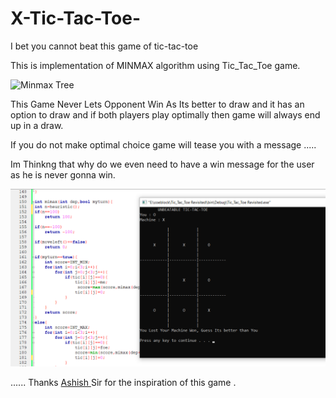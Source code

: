 # X-Tic-Tac-Toe-
I bet you cannot beat this game of tic-tac-toe

This is implementation of MINMAX algorithm using Tic_Tac_Toe game.

![Minmax Tree](https://upload.wikimedia.org/wikipedia/commons/thumb/6/6f/Minimax.svg/701px-Minimax.svg.png)

This Game Never Lets Opponent Win As Its better to draw and it has an option to draw and if both players play optimally then game will always end up in a draw.


If you do not make optimal choice game will tease you with a message .....

Im Thinkng that why do we even need to have a win message for the user as he is never gonna win.

![When You Loose](https://github.com/Dev-veD/X-Tic-Tac-Toe-/blob/master/XTic.PNG)

......
Thanks [Ashish ](https://github.com/ashish7zeph) Sir for the inspiration of this game .
